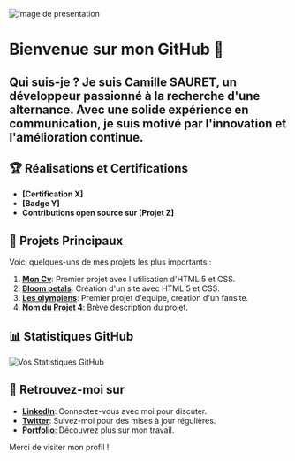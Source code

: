 ![image de presentation](https://tse1.mm.bing.net/th?id=OIG1.l2WTNLar3AVjQcJxtpsC&pid=ImgGn)

# Bienvenue sur mon GitHub 👋 

## Qui suis-je ? Je suis Camille SAURET, un développeur passionné à la recherche d'une alternance. Avec une solide expérience en communication, je suis motivé par l'innovation et l'amélioration continue.

## 🏆 Réalisations et Certifications
- **[Certification X]**
- **[Badge Y]**
- **Contributions open source sur [Projet Z]**

## 📂 Projets Principaux
Voici quelques-uns de mes projets les plus importants :
1. **[Mon Cv](https://github.com/camille-sauret/Mon-cv.git)**: Premier projet avec l'utilisation d'HTML 5 et CSS.
2. **[Bloom petals](https://github.com/camille-sauret/job1.git)**: Création d'un site avec HTML 5 et CSS.
3. **[Les olympiens](https://github.com/camille-sauret/les-olympiens.git)**: Premier projet d'equipe, creation d'un fansite.
4. **[Nom du Projet 4](lien_vers_projet)**: Brève description du projet.

## 📊 Statistiques GitHub
![Vos Statistiques GitHub](URL_pour_l'image_de_statistiques)

## 🔗 Retrouvez-moi sur
- **[LinkedIn](lien_vers_profile)**: Connectez-vous avec moi pour discuter.
- **[Twitter](lien_vers_profile)**: Suivez-moi pour des mises à jour régulières.
- **[Portfolio](lien_vers_portfolio)**: Découvrez plus sur mon travail.

Merci de visiter mon profil !
<!--
**camille-sauret/camille-sauret** is a ✨ _special_ ✨ repository because its `README.md` (this file) appears on your GitHub profile.

Here are some ideas to get you started:

- 🔭 I’m currently working on ...
- 🌱 I’m currently learning ...
- 👯 I’m looking to collaborate on ...
- 🤔 I’m looking for help with ...
- 💬 Ask me about ...
- 📫 How to reach me: ...
- 😄 Pronouns: ...
- ⚡ Fun fact: ...
-->
